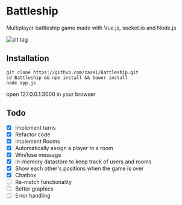 # Battleship
Multiplayer battleship game made with Vue.js, socket.io and Node.js

![alt tag](http://i.imgur.com/IS35dN6.png)

## Installation

    git clone https://github.com/zasei/Battleship.git
    cd Battleship && npm install && bower install
    node app.js
    
  open 127.0.0.1:3000 in your browser

## Todo
- [x] Implement turns
- [x] Refactor code
- [x] Implement Rooms
- [x] Automatically assign a player to a room
- [x] Win/lose message
- [x] In-memory datastore to keep track of users and rooms
- [x] Show each other's positions when the game is over
- [x] Chatbox
- [ ] Re-match functionality
- [ ] Better graphics
- [ ] Error handling

